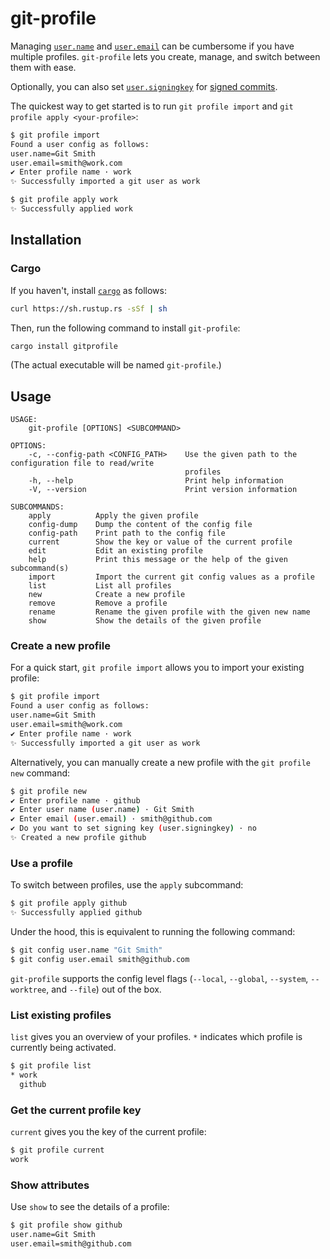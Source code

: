# git-profile

Managing [`user.name`](https://git-scm.com/docs/git-config#Documentation/git-config.txt-username) and [`user.email`](https://git-scm.com/docs/git-config#Documentation/git-config.txt-useremail) can be cumbersome if you have multiple profiles.
`git-profile` lets you create, manage, and switch between them with ease.

Optionally, you can also set [`user.signingkey`](https://git-scm.com/docs/git-config#Documentation/git-config.txt-usersigningKey) for [signed commits](https://docs.github.com/en/authentication/managing-commit-signature-verification/signing-commits).

The quickest way to get started is to run `git profile import` and `git profile apply <your-profile>`:

```sh
$ git profile import
Found a user config as follows:
user.name=Git Smith
user.email=smith@work.com
✔ Enter profile name · work
✨ Successfully imported a git user as work

$ git profile apply work
✨ Successfully applied work
```

## Installation

### Cargo

If you haven't, install [`cargo`](https://github.com/rust-lang/cargo) as follows:

```sh
curl https://sh.rustup.rs -sSf | sh
```

Then, run the following command to install `git-profile`:

```sh
cargo install gitprofile
```

(The actual executable will be named `git-profile`.)


## Usage

```
USAGE:
    git-profile [OPTIONS] <SUBCOMMAND>

OPTIONS:
    -c, --config-path <CONFIG_PATH>    Use the given path to the configuration file to read/write
                                       profiles
    -h, --help                         Print help information
    -V, --version                      Print version information

SUBCOMMANDS:
    apply          Apply the given profile
    config-dump    Dump the content of the config file
    config-path    Print path to the config file
    current        Show the key or value of the current profile
    edit           Edit an existing profile
    help           Print this message or the help of the given subcommand(s)
    import         Import the current git config values as a profile
    list           List all profiles
    new            Create a new profile
    remove         Remove a profile
    rename         Rename the given profile with the given new name
    show           Show the details of the given profile
```

### Create a new profile

For a quick start, `git profile import` allows you to import your existing profile:

```sh
$ git profile import
Found a user config as follows:
user.name=Git Smith
user.email=smith@work.com
✔ Enter profile name · work
✨ Successfully imported a git user as work
```

Alternatively, you can manually create a new profile with the `git profile new` command:

```sh
$ git profile new
✔ Enter profile name · github
✔ Enter user name (user.name) · Git Smith
✔ Enter email (user.email) · smith@github.com
✔ Do you want to set signing key (user.signingkey) · no
✨ Created a new profile github
```

### Use a profile

To switch between profiles, use the `apply` subcommand:

```sh
$ git profile apply github
✨ Successfully applied github
```

Under the hood, this is equivalent to running the following command:

```sh
$ git config user.name "Git Smith"
$ git config user.email smith@github.com
```

`git-profile` supports the config level flags (`--local`, `--global`, `--system`, `--worktree`, and `--file`) out of the box.


### List existing profiles

`list` gives you an overview of your profiles. `*` indicates which profile is currently being activated.

```sh
$ git profile list
* work
  github
```

### Get the current profile key

`current` gives you the key of the current profile:

```sh
$ git profile current
work
```

### Show attributes

Use `show` to see the details of a profile:

```sh
$ git profile show github
user.name=Git Smith
user.email=smith@github.com
```
